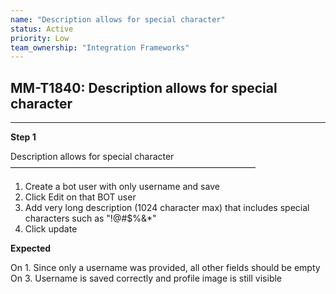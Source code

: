 ```yaml
---
name: "Description allows for special character"
status: Active
priority: Low
team_ownership: "Integration Frameworks"
---
```


## MM-T1840: Description allows for special character

---

**Step 1**

Description allows for special character\
————————————————————————————

1. Create a bot user with only username and save
2. Click Edit on that BOT user
3. Add very long description (1024 character max) that includes special characters such as "!@#$%&\*"
4. Click update

**Expected**

On 1. Since only a username was provided, all other fields should be empty\
On 3. Username is saved correctly and profile image is still visible
